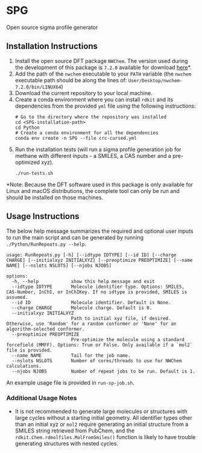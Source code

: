 # SPG
Open source sigma profile generator

## Installation Instructions
1. Install the open source DFT package `NWChem`. The version used during the development of this package is `7.2.0` available for download [here](https://github.com/nwchemgit/nwchem/releases/tag/v7.2.0-release)*.
2. Add the path of the `nwchem` executable to your `PATH` variable (the `nwchem` executable path should be along the lines of: `User/Desktop/nwchem-7.2.0/bin/LINUX64`)
3. Download the current repository to your local machine.
4. Create a conda environment where you can install `rdkit` and its dependencies from the provided `yml` file using the following instructions:
   ```
   # Go to the directory where the repository was installed
   cd <SPG-installation-path>
   cd Python
   # Create a conda environment for all the dependencies
   conda env create -n SPG --file crc-cursed.yml
   ```
5. Run the installation tests (will run a sigma profile generation job for methane with different inputs - a SMILES, a CAS number and a pre-optimized xyz).
   ```
   ./run-tests.sh
   ```

*Note: Because the DFT software used in this package is only available for Linux and macOS distributions, the complete tool can only be run and should be installed on those machines. 

## Usage Instructions

The below help message summarizes the required and optional user inputs to run the main script and can be generated by running `./Python/RunRepeats.py --help`.

```
usage: RunRepeats.py [-h] [--idtype IDTYPE] [--id ID] [--charge CHARGE] [--initialxyz INITIALXYZ] [--preoptimize PREOPTIMIZE] [--name NAME] [--nslots NSLOTS] [--njobs NJOBS]

options:
  -h, --help            show this help message and exit
  --idtype IDTYPE       Molecule identifier type. Options: SMILES, CAS-Number, InChI, or InChIKey. If no idtype is provided, SMILES is assumed.
  --id ID               Molecule identifier. Default is None.
  --charge CHARGE       Molecule charge. Default is 0.
  --initialxyz INITIALXYZ
                        Path to initial xyz file, if desired. Otherwise, use 'Random' for a random conformer or 'None' for an algorithm-selected conformer.
  --preoptimize PREOPTIMIZE
                        Pre-optimize the molecule using a standard forcefield (MMFF). Options: True or False. Only available if a `mol2` file is provided.
  --name NAME           Tail for the job name.
  --nslots NSLOTS       Number of cores/threads to use for NWChem calculations.
  --njobs NJOBS         Number of repeat jobs to be run. Default is 1.
```

An example usage file is provided in `run-sp-job.sh`.

### Additional Usage Notes

- It is not recommended to generate large molecules or structures with large cycles without a starting initial geometry. All identifier types other than an initial xyz or `mol2` require generating an initial structure from a SMILES string retrieved from PubChem, and the `rdkit.Chem.rdmolfiles.MolFromSmiles()` function is likely to have trouble generating structures with nested cycles.
